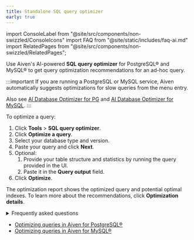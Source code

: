 ```yaml
---
title: Standalone SQL query optimizer
early: true
---
```


import ConsoleLabel from "@site/src/components/non-swizzled/ConsoleIcons"
import FAQ from "@site/static/includes/faq-ai.md"
import RelatedPages from "@site/src/components/non-swizzled/RelatedPages";

Use Aiven's AI-powered **SQL query optimizer** for PostgreSQL® and MySQL® to get query optimization recommendations for an ad-hoc query.

:::important
If you are running a PostgreSQL or MySQL service, Aiven automatically suggests optimizations for
slow queries from the <ConsoleLabel name="aiinsights"/> menu entry.

Also see [AI Database Optimizer for PG][optimizePG] and [AI Database Optimizer for MySQL][optimizeMySQL].
:::

To optimize a query:

1. Click **Tools** > **SQL query optimizer**.
1. Click **Optimize a query**.
1. Select your database type and version.
1. Paste your query and click **Next**.
1. Optional:
   1. Provide your table structure and statistics by running the query provided in
      the UI.
   1. Paste it in the **Query output** field.
1. Click **Optimize**.

The optimization report shows the optimized query and potential optimal indexes.
To learn more about the recommendations, click **Optimization details**.

<details>
  <summary>Frequently asked questions</summary>
  <FAQ/>
</details>

<RelatedPages/>

- [Optimizing queries in Aiven for PostgreSQL®][optimizePG]
- [Optimizing queries in Aiven for MySQL®][optimizeMySQL]

[optimizePG]: /docs/products/postgresql/howto/ai-insights
[optimizeMySQL]: /docs/products/mysql/howto/ai-insights
